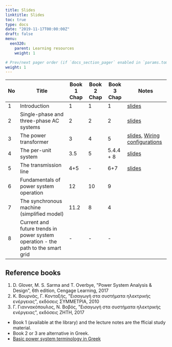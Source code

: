 ```yaml
---
title: Slides
linktitle: Slides
toc: true
type: docs
date: "2019-11-17T00:00:00Z"
draft: false
menu:
  een320:
    parent: Learning resources
    weight: 1

# Prev/next pager order (if `docs_section_pager` enabled in `params.toml`)
weight: 1
---
```


| No | Title | Book 1 Chap |Book 2 Chap |Book 3  Chap | Notes |
|-----------------|-----------------|------------|------------|------------|------------|
|1| Introduction | 1 |1 |1 | [slides](https://www.dropbox.com/s/edm7dvhvwgilo55/lecture_part1_handout.pdf?dl=0)|
|2| Single-phase and three-phase AC systems| 2 |2  |2  | [slides](https://www.dropbox.com/s/0j1g4x8k3oab6nq/lecture_part2_handout.pdf?dl=0) |
|3| The power transformer | 3 | 4 |  5 | [slides](https://www.dropbox.com/s/uf2enhy2mmzyh7l/lecture_part3_handout.pdf?dl=0), [Wiring configurations](https://www.dropbox.com/s/k7youdu8vji594j/Transformer-wiring-configurations.pdf?dl=0)|
|4| The per-unit system |  3.5 |  5 |  5.4.4 + 8 | [slides](https://www.dropbox.com/s/d10lohhwxekshcp/lecture_part4_handout.pdf?dl=0)|
|5| The transmission line |  4+5 | - |  6+7 | [slides](https://www.dropbox.com/s/gdkxintx9oy2wqt/lecture_part5_handout.pdf?dl=0)| 
|6| Fundamentals of power system operation |  12 |  10 |  9 | |
|7| The synchronous machine (simplified model) |  11.2 |  8 |  4 | |
|8| Current and future trends in power system operation - the path to the smart grid | - | - | - | |


## Reference books

1. D. Glover, M. S. Sarma and T. Overbye, "Power System Analysis \& Design", 6th edition, Cengage Learning, 2017
2. Κ. Βουρνάς, Γ. Κονταξής, "Εισαγωγή στα συστήματα ηλεκτρικής ενέργειας",  εκδόσεις ΣΥΜΜΕΤΡΙΑ, 2010
3. Γ. Γιαννακόπουλος, Ν. Βοβός, "Εισαγωγή στα συστήματα ηλεκτρικής ενέργειας",  εκδόσεις ΖΗΤΗ, 2017

- Book 1 (available at the library) and the lecture notes are the fficial study material.
- Book 2 or 3 are alternative in Greek.
- [Basic power system terminology in Greek](https://www.overleaf.com/read/tpkxzjbccmsf)
